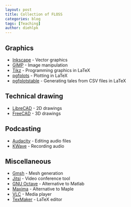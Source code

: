 ```yaml
---
layout: post
title: Collection of FLOSS 
categories: blog
tags: [Teaching]
author: diehlpk
---
```


## Graphics

* [Inkscape](https://inkscape.org/) - Vector graphics
* [GIMP](https://www.gimp.org/) - Image manipulation
* [Tikz](http://www.texample.net/tikz/) - Programming graphics in LaTeX
* [pgfplots](https://ctan.org/pkg/pgfplots?lang=en) - Plotting in LaTeX
* [pgfplotstable](https://ctan.org/pkg/pgfplotstable?lang=en) - Generating tales from CSV files in LaTeX 

## Technical drawing

* [LibreCAD](https://librecad.org/) -  2D drawings
* [FreeCAD](https://www.freecadweb.org/) - 3D drawings

## Podcasting

* [Audacity](https://www.audacityteam.org/) - Editing audio files
* [KWave](https://kde.org/applications/multimedia/org.kde.kwave) - Recording audio

## Miscellaneous

* [Gmsh](http://gmsh.info/) - Mesh generation
* [Jitsi](https://jitsi.org/) - Video conference tool
* [GNU Octave](https://www.gnu.org/software/octave/) - Alternative to Matlab
* [Maxima](http://maxima.sourceforge.net/) - Alternative to Maple
* [VLC](https://www.videolan.org/vlc/index.html) - Media player
* [TexMaker](https://www.xm1math.net/texmaker/) - LaTeX editor

